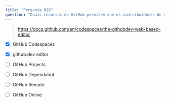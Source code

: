 ```yaml
---
title: "Pergunta 028"
question: "Quais recursos do GitHub permitem que os contribuidores de repositórios trabalhem em alterações simples de código diretamente através do navegador? (Escolha dois.)"
---
```



> https://docs.github.com/en/codespaces/the-githubdev-web-based-editor
- [x] GitHub Codespaces
- [x] github.dev editor
- [ ] GitHub Projects
- [ ] GitHub Dependabot
- [ ] GitHub Remote
- [ ] GitHub Online

